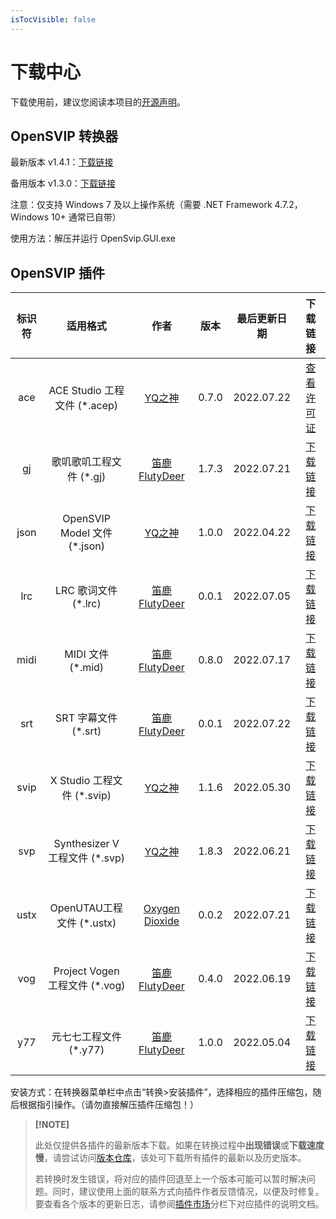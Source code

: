 ```yaml
---
isTocVisible: false
---
```


# 下载中心

下载使用前，建议您阅读本项目的[开源声明](license.md)。



## OpenSVIP 转换器

最新版本 v1.4.1：[下载链接](https://openvpi-1307911855.cos.ap-beijing.myqcloud.com/converter/opensvip_converter_1.4.1.zip)

备用版本 v1.3.0：[下载链接](https://openvpi-1307911855.cos.ap-beijing.myqcloud.com/converter/opensvip_converter_1.3.0.zip)

注意：仅支持 Windows 7 及以上操作系统（需要 .NET Framework 4.7.2，Windows 10+ 通常已自带）

使用方法：解压并运行 OpenSvip.GUI.exe



## OpenSVIP 插件

| 标识符 |            适用格式            |                         作者                          | 版本  | 最后更新日期 |                           下载链接                           |
| :----: | :----------------------------: | :---------------------------------------------------: | :---: | :----------: | :----------------------------------------------------------: |
|  ace   |  ACE Studio 工程文件 (*.acep)  |    [YQ之神](https://space.bilibili.com/102844209)     | 0.7.0 |  2022.07.22  |              [查看许可证](market/plugin-ace.md)              |
|   gj   |    歌叽歌叽工程文件 (*.gj)     | [笛鹿FlutyDeer](https://space.bilibili.com/386270936) | 1.7.3 |  2022.07.21  | [下载链接](https://openvpi-1307911855.cos.ap-beijing.myqcloud.com/plugins/gj/opensvip_plugin_gjgj_1.7.3.zip) |
|  json  |  OpenSVIP Model 文件 (*.json)  |    [YQ之神](https://space.bilibili.com/102844209)     | 1.0.0 |  2022.04.22  | [下载链接](https://openvpi-1307911855.cos.ap-beijing.myqcloud.com/plugins/json/opensvip_plugin_jsonsvip_1.0.0.zip) |
|  lrc   |      LRC 歌词文件 (*.lrc)      | [笛鹿FlutyDeer](https://space.bilibili.com/386270936) | 0.0.1 |  2022.07.05  | [下载链接](https://openvpi-1307911855.cos.ap-beijing.myqcloud.com/plugins/lrc/opensvip_plugin_lrc_0.0.1.zip) |
|  midi  |       MIDI 文件 (*.mid)        | [笛鹿FlutyDeer](https://space.bilibili.com/386270936) | 0.8.0 |  2022.07.17  | [下载链接](https://openvpi-1307911855.cos.ap-beijing.myqcloud.com/plugins/midi/opensvip_plugin_midi_0.8.0.zip) |
|  srt   |      SRT 字幕文件 (*.srt)      | [笛鹿FlutyDeer](https://space.bilibili.com/386270936) | 0.0.1 |  2022.07.22  | [下载链接](https://openvpi-1307911855.cos.ap-beijing.myqcloud.com/plugins/lrc/opensvip_plugin_srt_0.0.1.zip) |
|  svip  |   X Studio 工程文件 (*.svip)   |    [YQ之神](https://space.bilibili.com/102844209)     | 1.1.6 |  2022.05.30  | [下载链接](https://openvpi-1307911855.cos.ap-beijing.myqcloud.com/plugins/svip/opensvip_plugin_binsvip_1.1.6.zip) |
|  svp   | Synthesizer V 工程文件 (*.svp) |    [YQ之神](https://space.bilibili.com/102844209)     | 1.8.3 |  2022.06.21  | [下载链接](https://openvpi-1307911855.cos.ap-beijing.myqcloud.com/plugins/svp/opensvip_plugin_synthv_1.8.3.zip) |
|  ustx  |   OpenUTAU工程文件 (*.ustx)    |  [Oxygen Dioxide](https://github.com/oxygen-dioxide)  | 0.0.2 |  2022.07.21  | [下载链接](https://openvpi-1307911855.cos.ap-beijing.myqcloud.com/plugins/ustx/opensvip_plugin_ustx_0.0.2.zip) |
|  vog   | Project Vogen 工程文件 (*.vog) | [笛鹿FlutyDeer](https://space.bilibili.com/386270936) | 0.4.0 |  2022.06.19  | [下载链接](https://openvpi-1307911855.cos.ap-beijing.myqcloud.com/plugins/vog/opensvip_plugin_vogen_0.4.0.zip) |
|  y77   |     元七七工程文件 (*.y77)     | [笛鹿FlutyDeer](https://space.bilibili.com/386270936) | 1.0.0 |  2022.05.04  | [下载链接](https://openvpi-1307911855.cos.ap-beijing.myqcloud.com/plugins/y77/opensvip_plugin_y77_1.0.0.zip) |

安装方式：在转换器菜单栏中点击“转换>安装插件”，选择相应的插件压缩包，随后根据指引操作。（请勿直接解压插件压缩包！）



> **[!NOTE]**
>
> 此处仅提供各插件的最新版本下载。如果在转换过程中**出现错误**或**下载速度慢**，请尝试访问[版本仓库](https://share.weiyun.com/yMDgO6sz)，该处可下载所有插件的最新以及历史版本。
>
> 若转换时发生错误，将对应的插件回退至上一个版本可能可以暂时解决问题。同时，建议使用上面的联系方式向插件作者反馈情况，以便及时修复。要查看各个版本的更新日志，请参阅[插件市场](market/summary.md)分栏下对应插件的说明文档。

